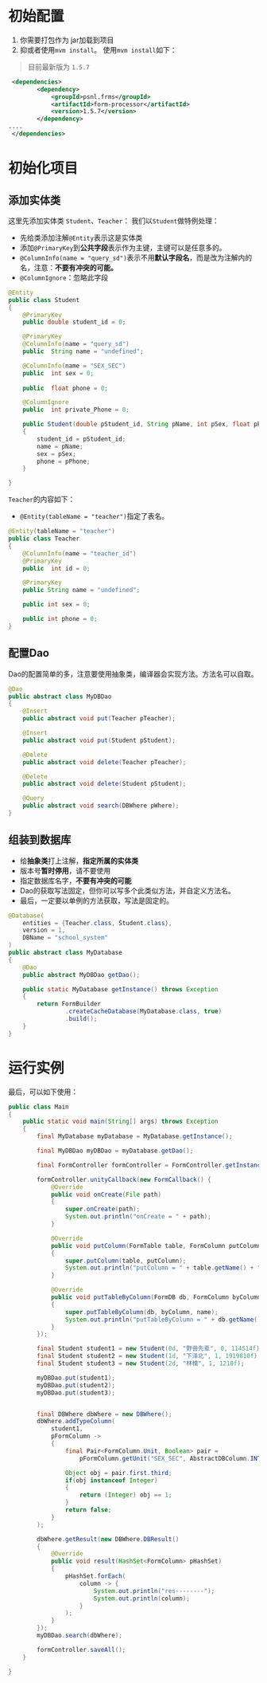 # 初始配置

 1. 你需要打包作为 jar加载到项目
 2. 抑或者使用`mvm install`。
 使用`mvm install`如下：
 > 目前最新版为 `1.5.7`
```xml
 <dependencies>
        <dependency>
            <groupId>psnl.frms</groupId>
            <artifactId>form-processor</artifactId>
            <version>1.5.7</version>
        </dependency>
....
 </dependencies>
```

# 初始化项目
## 添加实体类
这里先添加实体类 `Student`、`Teacher`：
我们以`Student`做特例处理：

 - 先给类添加注解`@Entity`表示这是实体类
 - 添加`@PrimaryKey`到**公共字段**表示作为主键，主键可以是任意多的。
 - `@ColumnInfo(name = "query_sd")`表示不用**默认字段名**，而是改为注解内的名，注意：**不要有冲突的可能。**
 - `@ColumnIgnore`：忽略此字段

```java
@Entity
public class Student
{
	@PrimaryKey
	public double student_id = 0;

	@PrimaryKey
	@ColumnInfo(name = "query_sd")
	public  String name = "undefined";

	@ColumnInfo(name = "SEX_SEC")
	public  int sex = 0;
	
	public  float phone = 0;

	@ColumnIgnore
	public  int private_Phone = 0;

	public Student(double pStudent_id, String pName, int pSex, float pPhone)
	{
		student_id = pStudent_id;
		name = pName;
		sex = pSex;
		phone = pPhone;
	}

}
```
`Teacher`的内容如下：

 - `@Entity(tableName = "teacher")`指定了表名。

```java
@Entity(tableName = "teacher")
public class Teacher
{
	@ColumnInfo(name = "teacher_id")
	@PrimaryKey
	public  int id = 0;

	@PrimaryKey
	public String name = "undefined";

	public int sex = 0;

	public int phone = 0;
}

```

## 配置Dao
Dao的配置简单的多，注意要使用抽象类，编译器会实现方法。方法名可以自取。
```java
@Dao
public abstract class MyDBDao
{
	@Insert
	public abstract void put(Teacher pTeacher);

	@Insert
	public abstract void put(Student pStudent);

	@Delete
	public abstract void delete(Teacher pTeacher);

	@Delete
	public abstract void delete(Student pStudent);

	@Query
	public abstract void search(DBWhere pWhere);
}

```
## 组装到数据库

 - 给**抽象类**打上注解，**指定所属的实体类**
 - 版本号**暂时停用**，请不要使用
 - 指定数据库名字，**不要有冲突的可能**
 - Dao的获取写法固定，但你可以写多个此类似方法，并自定义方法名。
 - 最后，一定要以单例的方法获取，写法是固定的。

```java
@Database(
	entities = {Teacher.class, Student.class},
	version = 1,
	DBName = "school_system"
)
public abstract class MyDatabase
{
	@Dao
	public abstract MyDBDao getDao();

	public static MyDatabase getInstance() throws Exception
	{
		return FormBuilder
				.createCacheDatabase(MyDatabase.class, true)
				.build();
	}
}
```
# 运行实例
最后，可以如下使用：

```java
public class Main
{
	public static void main(String[] args) throws Exception
	{
		final MyDatabase myDatabase = MyDatabase.getInstance();

		final MyDBDao myDBDao = myDatabase.getDao();

		final FormController formController = FormController.getInstance();

		formController.unityCallback(new FormCallback() {
			@Override
			public void onCreate(File path)
			{
				super.onCreate(path);
				System.out.println("onCreate = " + path);
			}

			@Override
			public void putColumn(FormTable table, FormColumn putColumn)
			{
				super.putColumn(table, putColumn);
				System.out.println("putColumn = " + table.getName() + ", putColumn = " + putColumn.getTypeHashCode());
			}

			@Override
			public void putTableByColumn(FormDB db, FormColumn byColumn, String name)
			{
				super.putTableByColumn(db, byColumn, name);
				System.out.println("putTableByColumn = " + db.getName());
			}
		});

		final Student student1 = new Student(0d, "野兽先辈", 0, 114514f);
		final Student student2 = new Student(1d, "下泽北", 1, 1919810f);
		final Student student3 = new Student(2d, "林檎", 1, 1210f);

		myDBDao.put(student1);
		myDBDao.put(student2);
		myDBDao.put(student3);


		final DBWhere dbWhere = new DBWhere();
		dbWhere.addTypeColumn(
			student1,
			pFormColumn ->
			{
				final Pair<FormColumn.Unit, Boolean> pair =
					pFormColumn.getUnit("SEX_SEC", AbstractDBColumn.INT);

				Object obj = pair.first.third;
				if(obj instanceof Integer)
				{
					return (Integer) obj == 1;
				}
				return false;
			}
		);

		dbWhere.getResult(new DBWhere.DBResult()
		{
			@Override
			public void result(HashSet<FormColumn> pHashSet)
			{
				pHashSet.forEach(
					column -> {
						System.out.println("res--------");
						System.out.println(column);
					}
				);
			}
		});
		myDBDao.search(dbWhere);

		formController.saveAll();
	}

}

```

